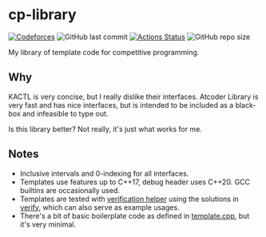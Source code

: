 # cp-library
[![Codeforces](https://badges.joonhyung.xyz/codeforces/mark.svg)](https://codeforces.com/profile/mark)
![GitHub last commit](https://img.shields.io/github/last-commit/markjouh/cp-library)
[![Actions Status](https://github.com/markjouh/cp-library/workflows/verify/badge.svg)](https://github.com/markjouh/cp-library/actions)
![GitHub repo size](https://img.shields.io/github/repo-size/markjouh/cp-library)

My library of template code for competitive programming.

## Why
KACTL is very concise, but I really dislike their interfaces. Atcoder Library is very fast and has nice interfaces, but is intended to be included as a black-box and infeasible to type out.

Is this library better? Not really, it's just what works for me.

## Notes
* Inclusive intervals and 0-indexing for all interfaces.
* Templates use features up to C++17, debug header uses C++20. GCC builtins are occasionally used.
* Templates are tested with [verification helper](https://github.com/online-judge-tools/verification-helper) using the solutions in [verify](verify), which can also serve as example usages.
* There's a bit of basic boilerplate code as defined in [template.cpp](local/template.cpp), but it's very minimal.